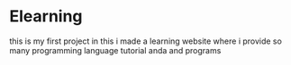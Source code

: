 # Elearning
this is my first project in this i made a learning website where i provide so many programming language tutorial anda and programs 
